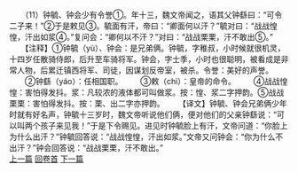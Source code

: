 　　（11）钟毓、钟会少有令誉①。年十三，魏文帝闻之，语其父钟繇曰：“可令二子来！”②于是敕见③。毓面有汗，帝曰：“卿面何以汗？”毓对曰：“战战惶惶，汗出如浆④。”复问会：“卿何以不汗？”对曰：“战战栗栗，汗不敢出⑤。”
　　【注释】①钟毓（yù）、钟会：是兄弟俩。钟毓，字稚叔，小时候就很机灵，十四岁任散骑侍郎，后升至车骑将军。钟会，字士季，小时也很聪明，被看成是非常人物，后累迁镇西将军、司徒，因谋划反帝室，被杀。令誉：美好的声誉。
　　②钟繇（yáo）：任相国职。
　　③敕（chì）：皇帝的命令。
　　④战战惶惶：害怕得发抖。浆：凡较浓的液体都可叫做浆。按：惶、浆二字押韵。⑤战战栗栗：害怕得发抖。按：栗、出二字亦押韵。
　　【译文】钟毓、钟会兄弟俩少年时就有好名声，钟毓十三岁时，魏文帝听说他们俩，便对他们的父亲钟繇说：“可以叫两个孩子来见我！”于是下令赐见。进见时钟毓脸上有汗，文帝问道：“你脸上为什么出汗？”钟毓回答说：“战战惶惶，汗出如浆。”文帝又问钟会：“你为什么不出汗？”钟会回答说：“战战栗栗，汗不敢出。”
<br>[上一篇](02_010) [回卷首](02_000) [下一篇](02_012)
